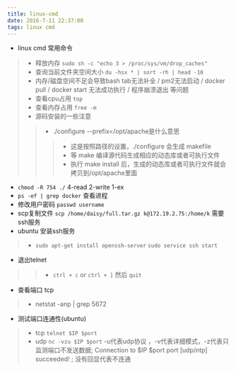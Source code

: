 ```yaml
---
title: linux-cmd
date: 2016-7-11 22:37:00
tags: linux cmd
---
```

- linux cmd 常用命令
>- 释放内存 `sudo sh -c "echo 3 > /proc/sys/vm/drop_caches"` 
>- 查询当前文件夹空间大小 `du -hsx * | sort -rh | head -10` 
>- 内存/磁盘空间不足会导致bash tab无法补全 / pm2无法启动 / docker pull / docker start 无法成功执行 / 程序崩溃退出 等问题 
>- 查看cpu占用 `top` 
>- 查看内存占用 `free -m` 
>- 源码安装的一些注意
>>- ./configure --prefix=/opt/apache是什么意思
>>>- 这是按照路径的设置，./configure 会生成 makefile
>>>- 等 make 编译源代码生成相应的动态库或者可执行文件
>>>- 执行 make install 后，生成的动态库或者可执行文件就会拷贝到/opt/apache里面
- `chmod -R 754 ./` 4-read 2-write 1-ex
- `ps -ef | grep docker` 查看进程
- 修改用户密码 `passwd username` 
- scp复制文件 `scp /home/daisy/full.tar.gz k@172.19.2.75:/home/k` 需要ssh服务 
- ubuntu 安装ssh服务 
>- `sudo apt-get install openssh-server` `sudo service ssh start` 
- 退出telnet
>>- `ctrl + c` or `ctrl + ]` 然后 `quit` 
- 查看端口 tcp
>- netstat -anp | grep 5672
- 测试端口连通性(ubuntu)
>- tcp `telnet $IP $port` 
>- udp `nc -vzu $IP $port` -u代表udp协议 ，-v代表详细模式，-z代表只监测端口不发送数据; Connection to $IP $port port [udp/ntp] succeeded! ; 没有回显代表不连通 